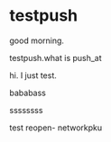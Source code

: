 testpush
========

good morning.

testpush.what is push_at

hi. I just test.

bababass

ssssssss

test reopen- networkpku
